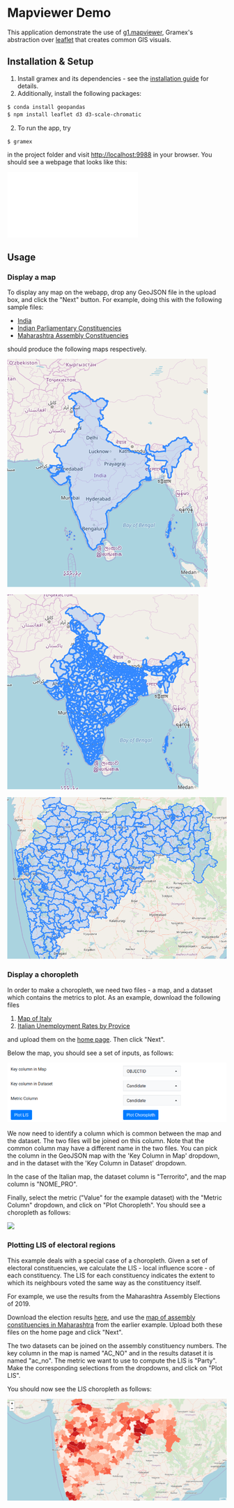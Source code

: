 # Mapviewer Demo

This application demonstrate the use of [g1.mapviewer](https://learn.gramener.com/guide/mapviewer/),
Gramex's abstraction over [leaflet]() that creates common GIS visuals.

## Installation & Setup

1. Install gramex and its dependencies - see the [installation guide](install.md) for details.
2. Additionally, install the following packages:

```bash
$ conda install geopandas
$ npm install leaflet d3 d3-scale-chromatic
```

2. To run the app, try

```bash
$ gramex
```
in the project folder and visit [http://localhost:9988](http://localhost:9988) in your browser.
You should see a webpage that looks like this:

![](assets/home.md)

## Usage

### Display a map

To display any map on the webapp, drop any GeoJSON file in the upload box,
and click the "Next" button. For example, doing this with the following sample files:

* [India](https://cloud.gramener.com/f/a495212a1028427c8c33/?dl)
* [Indian Parliamentary Constituencies](https://cloud.gramener.com/f/6b197ccfa1d4492c845b/?dl)
* [Maharashtra Assembly Constituencies](https://cloud.gramener.com/f/f29f705068e84fac8b69/?dl)

should produce the following maps respectively.

![](assets/india.png)

![](assets/india_pc.png)

![](assets/maha_ac.png)

### Display a choropleth

In order to make a choropleth, we need two files -
a map, and a dataset which contains the metrics to plot. As an example,
download the following files

1. [Map of Italy](https://cloud.gramener.com/f/15552c8553f343d8b1b7/?dl)
2. [Italian Unemployment Rates by Provice](https://cloud.gramener.com/f/29a0ae5347e64e77a89f/?dl)

and upload them on the [home page](http://localhost:9988). Then click "Next".

Below the map, you should see a set of inputs, as follows:

![](assets/controls.png)

We now need to identify a column which is common between the map and the dataset.
The two files will be joined on this column. Note that the common column may have a different name
in the two files. You can pick the column in the GeoJSON map with the 'Key Column in Map' dropdown, and in the dataset with the 'Key Column in Dataset' dropdown.

In the case of the Italian map, the dataset column is "Terrorito", and the map column is "NOME\_PRO".

Finally, select the metric ("Value" for the example dataset) with the "Metric Column" dropdown,
and click on "Plot Choropleth". You should see a choropleth as follows:

![](assets/choropleth.png)

### Plotting LIS of electoral regions

This example deals with a special case of a choropleth. Given a set of electoral constituencies,
we calculate the LIS - local influence score - of each constituency. The LIS for each constituency 
indicates the extent to which its neighbours voted the same way as the constituency itself.

For example, we use the results from the Maharashtra Assembly Elections of 2019.

Download the election results [here](https://cloud.gramener.com/f/a80919938bd448fb8f7e/?dl),
and use the [map of assembly constituencies in Maharashtra](https://cloud.gramener.com/f/f29f705068e84fac8b69/?dl) from the earlier example. Upload both these files on the home page and click "Next".

The two datasets can be joined on the assembly constituency numbers.
The key column in the map is named "AC\_NO" and in the results dataset it is named "ac\_no".
The metric we want to use to compute the LIS is "Party". Make the corresponding selections from
the dropdowns, and click on "Plot LIS".

You should now see the LIS choropleth as follows:

![](assets/lis.png)
